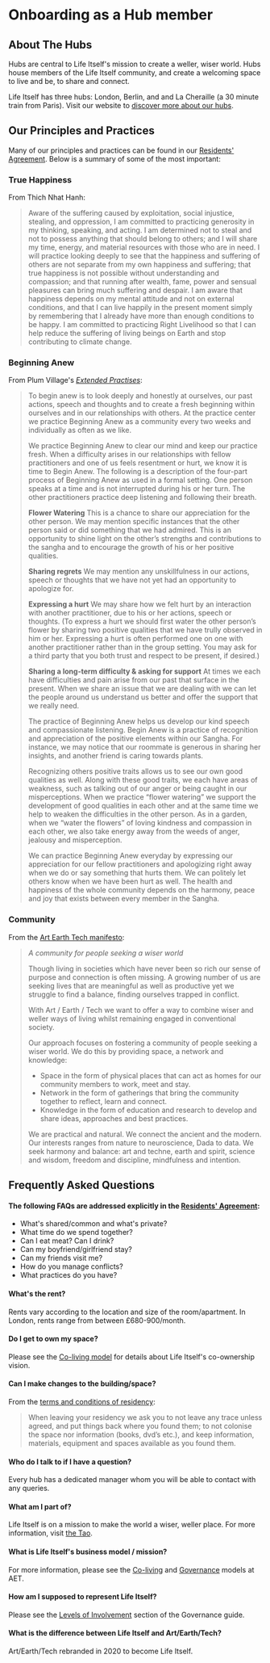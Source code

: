 # Onboarding as a Hub member 

## About The Hubs

Hubs are central to Life Itself's mission to create a weller, wiser world. Hubs house members of the Life Itself community, and create a welcoming space to live and be, to share and connect. 

Life Itself has three hubs: London, Berlin, and and La Cheraille (a 30 minute train from Paris). Visit our website to [discover more about our hubs](https://artearthtech.com/hubs/). 

## Our Principles and Practices

Many of our principles and practices can be found in our [Residents' Agreement](https://tao.artearthtech.com/agreement/). Below is a summary of some of the most important:

### True Happiness

From Thich Nhat Hanh:

> Aware of the suffering caused by exploitation, social injustice, stealing, and oppression, I am committed to practicing generosity in my thinking, speaking, and acting. I am determined not to steal and not to possess anything that should belong to others; and I will share my time, energy, and material resources with those who are in need. I will practice looking deeply to see that the happiness and suffering of others are not separate from my own happiness and suffering; that true happiness is not possible without understanding and compassion; and that running after wealth, fame, power and sensual pleasures can bring much suffering and despair. I am aware that happiness depends on my mental attitude and not on external conditions, and that I can live happily in the present moment simply by remembering that I already have more than enough conditions to be happy. I am committed to practicing Right Livelihood so that I can help reduce the suffering of living beings on Earth and stop contributing to climate change.
> 
### Beginning Anew

From Plum Village's [_Extended Practises_](https://plumvillage.org/extended-mindfulness-practises/):
>To begin anew is to look deeply and honestly at ourselves, our past actions, speech and thoughts and to create a fresh beginning within ourselves and in our relationships with others. At the practice center we practice Beginning Anew as a community every two weeks and individually as often as we like.
>
>We practice Beginning Anew to clear our mind and keep our practice fresh. When a difficulty arises in our relationships with fellow practitioners and one of us feels resentment or hurt, we know it is time to Begin Anew. The following is a description of the four-part process of Beginning Anew as used in a formal setting. One person speaks at a time and is not interrupted during his or her turn. The other practitioners practice deep listening and following their breath.  
>
>**Flower Watering**
This is a chance to share our appreciation for the other person. We may mention specific instances that the other person said or did something that we had admired. This is an opportunity to shine light on the other’s strengths and contributions to the sangha and to encourage the growth of his or her positive qualities.  
>
>**Sharing regrets**
We may mention any unskillfulness in our actions, speech or thoughts that we have not yet had an opportunity to apologize for.  
>
>**Expressing a hurt**
>We may share how we felt hurt by an interaction with another practitioner, due to his or her actions, speech or thoughts. (To express a hurt we should first water the other person’s flower by sharing two positive qualities that we have trully observed in him or her. Expressing a hurt is often performed one on one with another practitioner rather than in the group setting. You may ask for a third party that you both trust and respect to be present, if desired.)  
>
>**Sharing a long-term difficulty & asking for support**
At times we each have difficulties and pain arise from our past that surface in the present. When we share an issue that we are dealing with we can let the people around us understand us better and offer the support that we really need.  
>
>The practice of Beginning Anew helps us develop our kind speech and compassionate listening. Begin Anew is a practice of recognition and appreciation of the positive elements within our Sangha. For instance, we may notice that our roommate is generous in sharing her insights, and another friend is caring towards plants.
>
>Recognizing others positive traits allows us to see our own good qualities as well. Along with these good traits, we each have areas of weakness, such as talking out of our anger or being caught in our misperceptions. When we practice “flower watering” we support the development of good qualities in each other and at the same time we help to weaken the difficulties in the other person. As in a garden, when we “water the flowers” of loving kindness and compassion in each other, we also take energy away from the weeds of anger, jealousy and misperception.
>
>We can practice Beginning Anew everyday by expressing our appreciation for our fellow practitioners and apologizing right away when we do or say something that hurts them. We can politely let others know when we have been hurt as well. The health and happiness of the whole community depends on the harmony, peace and joy that exists between every member in the Sangha.
>

### Community

From the [Art Earth Tech manifesto](https://artearthtech.com/manifesto/):

>_A community for people seeking a wiser world_
>
>Though living in societies which have never been so rich our sense of purpose and connection is often missing. A growing number of us are seeking lives that are meaningful as well as productive yet we struggle to find a balance, finding ourselves trapped in conflict.
>
>With Art / Earth / Tech we want to offer a way to combine wiser and weller ways of living whilst remaining engaged in conventional society.
>
>Our approach focuses on fostering a community of people seeking a wiser world. We do this by providing space, a network and knowledge: 
>* Space in the form of physical places that can act as homes for our community members to work, meet and stay. 
>* Network in the form of gatherings that bring the community together to reflect, learn and connect. 
>* Knowledge in the form of education and research to develop and share ideas, approaches and best practices.
>
>We are practical and natural. We connect the ancient and the modern. Our interests ranges from nature to neuroscience, Dada to data. We seek harmony and balance: art and techne, earth and spirit, science and wisdom, freedom and discipline, mindfulness and intention. 


## Frequently Asked Questions

#### The following FAQs are addressed explicitly in the [Residents' Agreement](https://tao.artearthtech.com/agreement/):

* What's shared/common and what's private? 
* What time do we spend together? 
* Can I eat meat? Can I drink?
* Can my boyfriend/girlfriend stay?
* Can my friends visit me?
* How do you manage conflicts?
* What practices do you have?

#### What's the rent?

Rents vary according to the location and size of the room/apartment. In London, rents range from between £680-900/month. 

#### Do I get to own my space?

Please see the [Co-living model](https://tao.artearthtech.com/coliving) for details about Life Itself's co-ownership vision. 

#### Can I make changes to the building/space?

From the [terms and conditions of residency](https://artearthtech.com/hubs/apply/):
>When leaving your residency we ask you to not leave any trace unless agreed, and put things back where you found them; to not colonise the space nor information (books, dvd’s etc.), and keep information, materials, equipment and spaces available as you found them.

#### Who do I talk to if I have a question?

Every hub has a dedicated manager whom you will be able to contact with any queries. 

#### What am I part of?

Life Itself is on a mission to make the world a wiser, weller place. For more information, visit [the Tao](https://tao.artearthtech.com/). 

#### What is Life Itself's business model / mission? 
For more information, please see the [Co-living](https://tao.artearthtech.com/coliving) and [Governance](https://tao.artearthtech.com/governance) models at AET.

#### How am I supposed to represent Life Itself? 

Please see the [Levels of Involvement](https://tao.artearthtech.com/governance/#levels-of-involvement) section of the Governance guide.

#### What is the difference between Life Itself and Art/Earth/Tech?

Art/Earth/Tech rebranded in 2020 to become Life Itself. 



